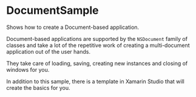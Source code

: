 DocumentSample
==============

Shows how to create a Document-based application.

Document-based applications are supported by the `NSDocument` family of classes and take a lot of the repetitive work of creating a multi-document application out of the user hands.

They take care of loading, saving, creating new instances and closing of windows for you.

In addition to this sample, there is a template in Xamarin Studio that will create the basics for you.
